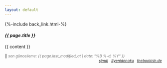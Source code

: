 ```yaml
---
layout: default
---
```

<!-- page: 'bookshelf' -->
<span class="link1">{%-include back_link.html-%}</span>

<i><h4>{{ page.title }}</h4></i>

{{ content }}

  <span style="text-align: left; font-size: 85%; color: #777; cursor: default;">
   🌿 <em>son güncelleme: {{ page.last_modified_at | date: "%B %-d, %Y" }}</em> &nbsp;
</span> 
 <span class="link1" style="text-align: right; float: right; font-size: 85%;">
     <em><a href="/now.html">şimdi</a> &nbsp;
       <a href="/worth-rereading">#yenidenoku</a> &nbsp;
     <a href='https://www.thebookish.de/'>thebookish.de</a></em>
    </span>
